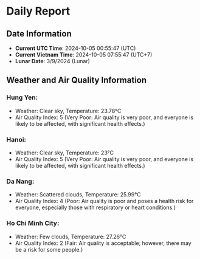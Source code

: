 # Daily Report
## Date Information
- **Current UTC Time**: 2024-10-05 00:55:47 (UTC)
- **Current Vietnam Time**: 2024-10-05 07:55:47 (UTC+7)
- **Lunar Date**: 3/9/2024 (Lunar)

## Weather and Air Quality Information

### Hung Yen:
- Weather: Clear sky, Temperature: 23.78°C
- Air Quality Index: 5 (Very Poor: Air quality is very poor, and everyone is likely to be affected, with significant health effects.)

### Hanoi:
- Weather: Clear sky, Temperature: 23°C
- Air Quality Index: 5 (Very Poor: Air quality is very poor, and everyone is likely to be affected, with significant health effects.)

### Da Nang:
- Weather: Scattered clouds, Temperature: 25.99°C
- Air Quality Index: 4 (Poor: Air quality is poor and poses a health risk for everyone, especially those with respiratory or heart conditions.)

### Ho Chi Minh City:
- Weather: Few clouds, Temperature: 27.26°C
- Air Quality Index: 2 (Fair: Air quality is acceptable; however, there may be a risk for some people.)
